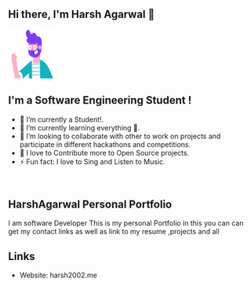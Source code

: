 ## Hi there, I'm Harsh Agarwal  👋
<img src="https://github.com/HarshAgarwal-DEV/HarshAgarwal-DEV/blob/master/hi.gif" alt="alt text" width="100" height="100" /><br>

## I'm a  Software Engineering Student !

- 🔭 I’m currently a Student!.
- 🌱 I’m currently learning everything 🤣.
- 👯 I’m looking to collaborate with other to work on projects and participate in different hackathons and competitions.
- 🥅 I love to Contribute more to Open Source projects.
- ⚡ Fun fact: I love to Sing and Listen to Music.
<br>

## HarshAgarwal Personal Portfolio
I am software Developer 
This is my personal Portfolio in this you can can get my contact links 
as well as link to my resume ,projects and all

## Links
  
  * Website: harsh2002.me
 
